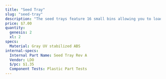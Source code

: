 ```yaml
---
title: "Seed Tray"
slug: "seed-tray"
description: "The seed trays feature 16 small bins allowing you to load 16 precise quantities/types of seeds into your FarmBot."
price: $7.00
quantity:
  genesis: 2
  xl: 2
specs:
  Material: Gray UV stabilized ABS
internal-specs:
  Internal Part Name: Seed Tray Rev A
  Vendor: LDO
  $/pc: $1.35
  Component Tests: Plastic Part Tests
---
```

